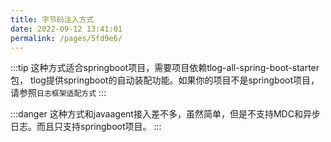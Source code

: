 ```yaml
---
title: 字节码注入方式
date: 2022-09-12 13:41:01
permalink: /pages/5fd9e6/
---
```


:::tip
这种方式适合springboot项目，需要项目依赖tlog-all-spring-boot-starter包，
tlog提供springboot的自动装配功能。如果你的项目不是springboot项目，请参照`日志框架适配方式`
:::

:::danger
这种方式和javaagent接入差不多，虽然简单，但是不支持MDC和异步日志。而且只支持springboot项目。
:::